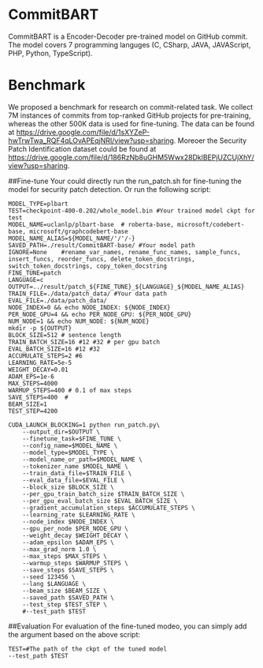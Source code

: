 # CommitBART
CommitBART is a Encoder-Decoder pre-trained model on GitHub commit. The model covers 7 programming languges (C, CSharp, JAVA, JAVAScript, PHP, Python, TypeScript). 

# Benchmark
We proposed a benchmark for research on commit-related task. We collect 7M instances of commits from top-ranked GitHub projects for pre-training, whereas the other 500K data is used for fine-tuning. The data can be found at https://drive.google.com/file/d/1sXYZeP-hwTrwTwa_RQF4qLOvAPEqjNRI/view?usp=sharing. Moreoer the Security Patch Identification dataset could be found at https://drive.google.com/file/d/186RzNb8uGHM5Wwx28DklBEPjUZCUjXhY/view?usp=sharing.

##Fine-tune
Your could directly run the run_patch.sh for fine-tuning the model for security patch detection.
Or run the following script:
``` shell
MODEL_TYPE=plbart
TEST=checkpoint-400-0.202/whole_model.bin #Your trained model ckpt for test
MODEL_NAME=uclanlp/plbart-base  # roberta-base, microsoft/codebert-base, microsoft/graphcodebert-base
MODEL_NAME_ALIAS=${MODEL_NAME/'/'/-}
SAVED_PATH=./result/CommitBART-base/ #Your model path
IGNORE=None    #rename_var_names, rename_func_names, sample_funcs, insert_funcs, reorder_funcs, delete_token_docstrings, switch_token_docstrings, copy_token_docstring
FINE_TUNE=patch
LANGUAGE=c
OUTPUT=../result/patch_${FINE_TUNE}_${LANGUAGE}_${MODEL_NAME_ALIAS}
TRAIN_FILE=./data/patch_data/ #Your data path
EVAL_FILE=./data/patch_data/
NODE_INDEX=0 && echo NODE_INDEX: ${NODE_INDEX}
PER_NODE_GPU=4 && echo PER_NODE_GPU: ${PER_NODE_GPU}
NUM_NODE=1 && echo NUM_NODE: ${NUM_NODE}
mkdir -p ${OUTPUT}
BLOCK_SIZE=512 # sentence length
TRAIN_BATCH_SIZE=16 #12 #32 # per gpu batch
EVAL_BATCH_SIZE=16 #12 #32
ACCUMULATE_STEPS=2 #6
LEARNING_RATE=5e-5
WEIGHT_DECAY=0.01
ADAM_EPS=1e-6
MAX_STEPS=4000
WARMUP_STEPS=400 # 0.1 of max steps
SAVE_STEPS=400  #
BEAM_SIZE=1
TEST_STEP=4200

CUDA_LAUNCH_BLOCKING=1 python run_patch.py\
    --output_dir=$OUTPUT \
    --finetune_task=$FINE_TUNE \
    --config_name=$MODEL_NAME \
    --model_type=$MODEL_TYPE \
    --model_name_or_path=$MODEL_NAME \
    --tokenizer_name $MODEL_NAME \
    --train_data_file=$TRAIN_FILE \
    --eval_data_file=$EVAL_FILE \
    --block_size $BLOCK_SIZE \
    --per_gpu_train_batch_size $TRAIN_BATCH_SIZE \
    --per_gpu_eval_batch_size $EVAL_BATCH_SIZE \
    --gradient_accumulation_steps $ACCUMULATE_STEPS \
    --learning_rate $LEARNING_RATE \
    --node_index $NODE_INDEX \
    --gpu_per_node $PER_NODE_GPU \
    --weight_decay $WEIGHT_DECAY \
    --adam_epsilon $ADAM_EPS \
    --max_grad_norm 1.0 \
    --max_steps $MAX_STEPS \
    --warmup_steps $WARMUP_STEPS \
    --save_steps $SAVE_STEPS \
    --seed 123456 \
    --lang $LANGUAGE \
    --beam_size $BEAM_SIZE \
    --saved_path $SAVED_PATH \
    --test_step $TEST_STEP \
    #--test_path $TEST
```

##Evaluation
For evaluation of the fine-tuned modeo, you can simply add the argument based on the above script:

```shell  
TEST=#The path of the ckpt of the tuned model
--test_path $TEST
```